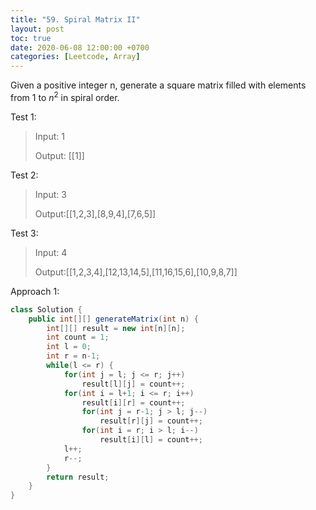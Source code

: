 ```yaml
---
title: "59. Spiral Matrix II"
layout: post
toc: true
date: 2020-06-08 12:00:00 +0700
categories: [Leetcode, Array]
---
```




Given a positive integer n, generate a square matrix filled with elements from 1 to $n^2$ in spiral order.



Test 1:

> Input: 1
>
> Output: [[1]]



Test 2:

> Input: 3
>
> Output:[[1,2,3],[8,9,4],[7,6,5]]



Test 3:

> Input: 4
>
> Output:[[1,2,3,4],[12,13,14,5],[11,16,15,6],[10,9,8,7]]



Approach 1:

```java
class Solution {
    public int[][] generateMatrix(int n) {
        int[][] result = new int[n][n];
        int count = 1;
        int l = 0;
        int r = n-1;
        while(l <= r) {
            for(int j = l; j <= r; j++) 
                result[l][j] = count++;
            for(int i = l+1; i <= r; i++)
                result[i][r] = count++;
                for(int j = r-1; j > l; j--)
                    result[r][j] = count++;
                for(int i = r; i > l; i--)
                    result[i][l] = count++;
            l++;
            r--;
        }
        return result;
    }
}
```

